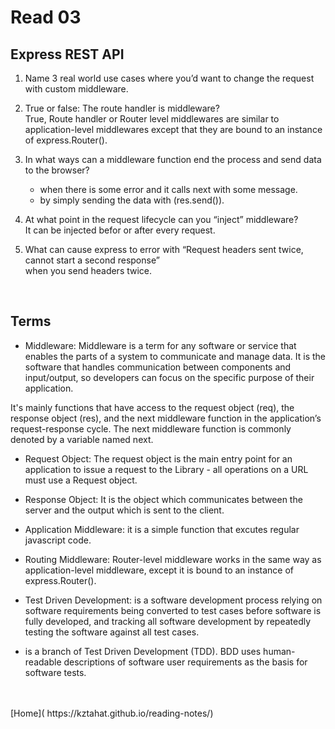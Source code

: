 # Read 03

## Express REST API

1. Name 3 real world use cases where you’d want to change the request with custom middleware.<br />

2. True or false: The route handler is middleware?<br />
   True, Route handler or Router level middlewares are similar to application-level middlewares except that they are bound to an instance of express.Router().
   <br />
3. In what ways can a middleware function end the process and send data to the browser?<br />

   - when there is some error and it calls next with some message.
   - by simply sending the data with (res.send()).

4. At what point in the request lifecycle can you “inject” middleware?<br />
   It can be injected befor or after every request.

5. What can cause express to error with “Request headers sent twice, cannot start a second response”<br />
   when you send headers twice.

<br />

## Terms

- Middleware: Middleware is a term for any software or service that enables the parts of a system to communicate and manage data. It is the software that handles communication between components and input/output, so developers can focus on the specific purpose of their application.<br />

It's mainly functions that have access to the request object (req), the response object (res), and the next middleware function in the application’s request-response cycle. The next middleware function is commonly denoted by a variable named next.


- Request Object: The request object is the main entry point for an application to issue a request to the Library - all operations on a URL must use a Request object. <br />

- Response Object: It is the object which communicates between the server and the output which is sent to the client.<br />

- Application Middleware: it is a simple function that excutes regular javascript code.<br />

- Routing Middleware: Router-level middleware works in the same way as application-level middleware, except it is bound to an instance of express.Router().<br />

- Test Driven Development: is a software development process relying on software requirements being converted to test cases before software is fully developed, and tracking all software development by repeatedly testing the software against all test cases.<br />

- is a branch of Test Driven Development (TDD). BDD uses human-readable descriptions of software user requirements as the basis for software tests. <br />

<br />
<br />
[Home]( https://kztahat.github.io/reading-notes/)